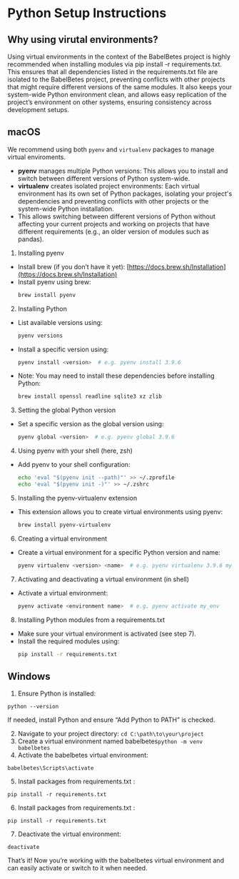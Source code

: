 # Python Setup Instructions

## Why using virutal environments?
Using virtual environments in the context of the BabelBetes project is highly recommended when installing modules via pip install -r requirements.txt. This ensures that all dependencies listed in the requirements.txt file are isolated to the BabelBetes project, preventing conflicts with other projects that might require different versions of the same modules. It also keeps your system-wide Python environment clean, and allows easy replication of the project’s environment on other systems, ensuring consistency across development setups.

## macOS
We recommend using both `pyenv` and `virtualenv` packages to manage virtual enviroments.
- **pyenv** manages multiple Python versions: This allows you to install and switch between different versions of Python system-wide.
- **virtualenv** creates isolated project environments: Each virtual environment has its own set of Python packages, isolating your project's dependencies and preventing conflicts with other projects or the system-wide Python installation.
- This allows switching between different versions of Python without affecting your current projects and working on projects that have different requirements (e.g., an older version of modules such as pandas).

1. Installing pyenv
- Install brew (if you don’t have it yet): [https://docs.brew.sh/Installation](https://docs.brew.sh/Installation)
- Install pyenv using brew:
  ```bash
  brew install pyenv
  ```

2. Installing Python
- List available versions using:
  ```bash
  pyenv versions
  ```
- Install a specific version using:
  ```bash
  pyenv install <version>  # e.g. pyenv install 3.9.6
  ```
- Note: You may need to install these dependencies before installing Python:
  ```bash
  brew install openssl readline sqlite3 xz zlib
  ```

3. Setting the global Python version
- Set a specific version as the global version using:
  ```bash
  pyenv global <version>  # e.g. pyenv global 3.9.6
  ```

4. Using pyenv with your shell (here, zsh)
- Add pyenv to your shell configuration:
  ```bash
  echo 'eval "$(pyenv init --path)"' >> ~/.zprofile
  echo 'eval "$(pyenv init -)"' >> ~/.zshrc
  ```

5. Installing the pyenv-virtualenv extension
- This extension allows you to create virtual environments using pyenv:
  ```bash
  brew install pyenv-virtualenv
  ```

6. Creating a virtual environment
- Create a virtual environment for a specific Python version and name:
  ```bash
  pyenv virtualenv <version> <name>  # e.g. pyenv virtualenv 3.9.6 my_env
  ```

7. Activating and deactivating a virtual environment (in shell)
- Activate a virtual environment:
  ```bash
  pyenv activate <environment name>  # e.g. pyenv activate my_env
  ```

8. Installing Python modules from a requirements.txt
- Make sure your virtual environment is activated (see step 7).
- Install the required modules using:
  ```bash
  pip install -r requirements.txt
  ```

## Windows

1. Ensure Python is installed: 
``` 
python --version
```
If needed, install Python and ensure “Add Python to PATH” is checked.

2. Navigate to your project directory: `cd C:\path\to\your\project`
3. Create a virtual environment named babelbetes`python -m venv babelbetes`
4. Activate the babelbetes virtual environment:
``` 
babelbetes\Scripts\activate
```
5. Install packages from requirements.txt :
``` 
pip install -r requirements.txt
```
6. Install packages from requirements.txt : 
``` 
pip install -r requirements.txt
```
7. Deactivate the virtual environment: 
``` 
deactivate
```

That’s it! Now you’re working with the babelbetes virtual environment and can easily activate or switch to it when needed.

